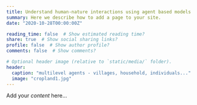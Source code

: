 ```yaml
---
title: Understand human-nature interactions using agent based models
summary: Here we describe how to add a page to your site.
date: "2020-10-28T00:00:00Z"

reading_time: false  # Show estimated reading time?
share: true  # Show social sharing links?
profile: false  # Show author profile?
comments: false  # Show comments?

# Optional header image (relative to `static/media/` folder).
header:
  caption: "multilevel agents - villages, household, individuals..."
  image: "cropland1.jpg"
---
```


Add your *content* here...
